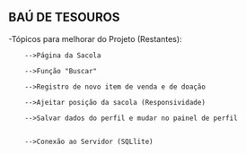 ## BAÚ DE TESOUROS 
 
 -Tópicos para melhorar do Projeto (Restantes):

        -->Página da Sacola 

        -->Função "Buscar"

        -->Registro de novo item de venda e de doação 

        -->Ajeitar posição da sacola (Responsividade) 

        -->Salvar dados do perfil e mudar no painel de perfil
        

        -->Conexão ao Servidor (SQLlite)
